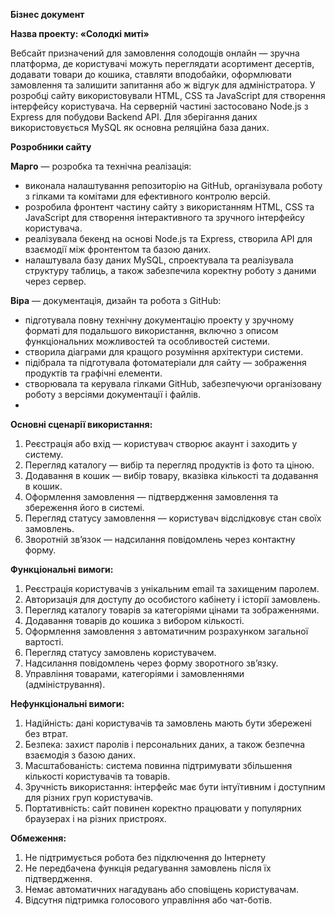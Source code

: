 **Бізнес документ**

**Назва проекту: «Солодкі миті»**

Вебсайт призначений для замовлення солодощів онлайн — зручна платформа, де користувачі можуть переглядати асортимент десертів, додавати товари до кошика, ставляти вподобайки, оформлювати замовлення та залишити запитання або ж відгук для адміністратора. У розробці сайту використовували HTML, CSS та JavaScript для створення інтерфейсу користувача. На серверній частині застосовано Node.js з Express для побудови Backend API. Для зберігання даних використовується MySQL як основна реляційна база даних.

**Розробники сайту**

**Марго** — розробка та технічна реалізація:

-	виконала налаштування репозиторію на GitHub, організувала роботу з гілками та комітами для ефективного контролю версій.
-	 розробила фронтент частину сайту з використанням HTML, CSS та JavaScript для створення інтерактивного та зручного інтерфейсу користувача.
- реалізувала бекенд на основі Node.js та Express, створила API для взаємодії між фронтентом та базою даних.
-	налаштувала базу даних MySQL, спроектувала та реалізувала структуру таблиць, а також забезпечила коректну роботу з даними через сервер.
  
**Віра** — документація, дизайн та робота з GitHub:

-	підготувала повну технічну документацію проекту у зручному форматі для подальшого використання, включно з описом функціональних можливостей та особливостей системи.
-	створила діаграми для кращого розуміння архітектури системи.
-	підібрала та підготувала фотоматеріали для сайту — зображення продуктів та графічні елементи.
-	створювала та керувала гілками GitHub, забезпечуючи організовану роботу з версіями документації і файлів.
-	
**Основні сценарії використання:**
 	
1.	Реєстрація або вхід — користувач створює акаунт і заходить у систему.
2.	Перегляд каталогу — вибір та перегляд продуктів із фото та ціною.
3.	Додавання в кошик — вибір товару, вказівка кількості та додавання в кошик.
4.	Оформлення замовлення — підтвердження замовлення та збереження його в системі.
5.	Перегляд статусу замовлення — користувач відслідковує стан своїх замовлень.
6.	Зворотній зв’язок — надсилання повідомлень через контактну форму.

**Функціональні вимоги:**

1.	Реєстрація користувачів з унікальним email та захищеним паролем. 
2.	Авторизація для доступу до особистого кабінету і історії замовлень.
3.	Перегляд каталогу товарів за категоріями цінами та зображеннями.
4.	Додавання товарів до кошика з вибором кількості.
5.	Оформлення замовлення з автоматичним розрахунком загальної вартості.
6.	Перегляд статусу замовлень користувачем.
7.	Надсилання повідомлень через форму зворотного зв’язку.
8.	Управління товарами, категоріями і замовленнями (адміністрування).

**Нефункціональні вимоги:**
1.	Надійність: дані користувачів та замовлень мають бути збережені без втрат.
2.	Безпека: захист паролів і персональних даних, а також безпечна взаємодія з базою даних.
3.	Масштабованість: система повинна підтримувати збільшення кількості користувачів та товарів.
4.	Зручність використання: інтерфейс має бути інтуїтивним і доступним для різних груп користувачів.
5.	Портативність: сайт повинен коректно працювати у популярних браузерах і на різних пристроях.

**Обмеження:**

1.	Не підтримується робота без підключення до Інтернету
2.	Не передбачена функція редагування замовлень після їх підтвердження.
3.	Немає автоматичних нагадувань або сповіщень користувачам.
4.	Відсутня підтримка голосового управління або чат-ботів.

